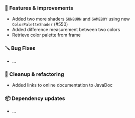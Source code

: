 ### 🚀 Features & improvements

- Added two more shaders `SUNBURN` and `GAMEBOY` using new `ColorPaletteShader` (#550)
- Added difference measurement between two colors
- Retrieve color palette from frame

### 🪛 Bug Fixes

- ...

### 🧽 Cleanup & refactoring

- Added links to online documentation to JavaDoc

### 📦 Dependency updates

- ...